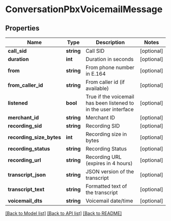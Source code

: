 # ConversationPbxVoicemailMessage

## Properties
Name | Type | Description | Notes
------------ | ------------- | ------------- | -------------
**call_sid** | **string** | Call SID | [optional] 
**duration** | **int** | Duration in seconds | [optional] 
**from** | **string** | From phone number in E.164 | [optional] 
**from_caller_id** | **string** | From caller id (if available) | [optional] 
**listened** | **bool** | True if the voicemail has been listened to in the user interface | [optional] 
**merchant_id** | **string** | Merchant ID | [optional] 
**recording_sid** | **string** | Recording SID | [optional] 
**recording_size_bytes** | **int** | Recording size in bytes | [optional] 
**recording_status** | **string** | Recording Status | [optional] 
**recording_url** | **string** | Recording URL (expires in 4 hours) | [optional] 
**transcript_json** | **string** | JSON version of the transcript | [optional] 
**transcript_text** | **string** | Formatted text of the transcript | [optional] 
**voicemail_dts** | **string** | Voicemail date/time | [optional] 

[[Back to Model list]](../README.md#documentation-for-models) [[Back to API list]](../README.md#documentation-for-api-endpoints) [[Back to README]](../README.md)


